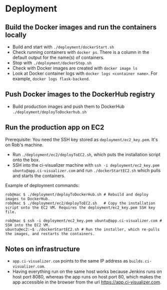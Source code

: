 # Deployment

## Build the Docker images and run the containers locally

- Build and start with `./deployment/dockerStart.sh`
- Check running containers with `docker ps`. There is a column in the default output for the name(s) of containers.
- Stop with `./deployment/dockerStop.sh`
- Check with Docker images are created with `docker image ls`
- Look at Docker container logs with `docker logs <container name>`. For example, `docker logs flask-backend`.

## Push Docker images to the DockerHub registry

- Build production images and push them to DockerHub `./deployment/deployToDockerhub.sh`

## Run the production app on EC2

Prerequisite: You need the SSH key stored as `deployment/ec2_key.pem`. It's on Rob's machine.

- Run `./deployment/ec2/deployToEC2.sh`, which puts the installation script onto the box.
- SSH into the ci-visualizer machine with `ssh -i deployment/ec2_key.pem ubuntu@app.ci-visualizer.com` and run
`./dockerStartEC2.sh` which pulls and starts the containers.

Example of deployment commands:

```
rob@mac $ ./deployment/deployToDockerHub.sh # Rebuild and deploy images to DockerHub.
rob@mac $ ./deployment/ec2/deployToEC2.sh   # Copy the installation script onto the EC2 VM. Requires the deployment/ec2_key.pem SSH key file.

rob@mac $ ssh -i deployment/ec2_key.pem ubuntu@app.ci-visualizer.com # SSH into the EC2 VM.
ubuntu@ec2:~$ ./dockerStartEC2.sh # Run the installer, which re-pulls the images, and restarts the containers.
```

## Notes on infrastructure

- `app.ci-visualizer.com` points to the same IP address as `builds.ci-visualizer.com`.
- Having everything run on the same host works because Jenkins runs on host port 8080, whereas the app runs on host port
  80, which makes the app accessible in the browser from the url https://app.ci-visualizer.com.
